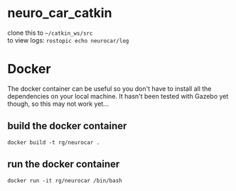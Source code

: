 # neuro_car_catkin

clone this to `~/catkin_ws/src`<br>
to view logs: `rostopic echo neurocar/log`

# Docker

The docker container can be useful so you don't have to install all the dependencies on your local machine. It hasn't been tested with Gazebo yet though, so this may not work yet...

## build the docker container
`docker build -t rg/neurocar .`

## run the docker container
`docker run -it rg/neurocar /bin/bash`
